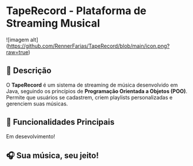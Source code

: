 # TapeRecord - Plataforma de Streaming Musical  

![imagem alt] (https://github.com/RennerFarias/TapeRecord/blob/main/icon.png?raw=true)

## 📌 Descrição  
O **TapeRecord** é um sistema de streaming de música desenvolvido em Java, seguindo os princípios de **Programação Orientada a Objetos (POO)**. Permite que usuários se cadastrem, criem playlists personalizadas e gerenciem suas músicas.

## 🎯 Funcionalidades Principais  

Em desevolvimento!

## 🎧 Sua música, seu jeito!